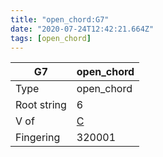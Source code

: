 ```yaml
---
title: "open_chord:G7"
date: "2020-07-24T12:42:21.664Z"
tags: [open_chord]
---
```


|G7|open_chord|
|---|---|
|Type|open_chord|
|Root string|6|
|V of|[C](../open_chord-c)|
|Fingering|320001|

